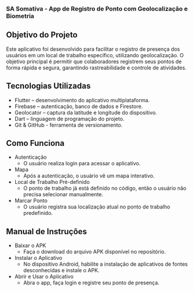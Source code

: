 ### SA Somativa - App de Registro de Ponto com Geolocalização e Biometria

## Objetivo do Projeto

Este aplicativo foi desenvolvido para facilitar o registro de presença dos usuários em um local de trabalho específico, utilizando geolocalização. O objetivo principal é permitir que colaboradores registrem seus pontos de forma rápida e segura, garantindo rastreabilidade e controle de atividades.

## Tecnologias Utilizadas

- Flutter – desenvolvimento do aplicativo multiplataforma.
- Firebase – autenticação, banco de dados e Firestore.
- Geolocator – captura da latitude e longitude do dispositivo.
- Dart – linguagem de programação do projeto.
- Git & GitHub - ferramenta de versionamento.

## Como Funciona

- Autenticação
    - O usuário realiza login para acessar o aplicativo.
- Mapa
    - Após a autenticação, o usuário vê um mapa interativo.
- Local de Trabalho Pré-definido
    - O ponto de trabalho já está definido no código, então o usuário não precisa selecionar manualmente.
- Marcar Ponto
    - O usuário registra sua localização atual no ponto de trabalho predefinido.

## Manual de Instruções

- Baixar o APK
    - Faça o download do arquivo APK disponível no repositório.
- Instalar o Aplicativo
    - No dispositivo Android, habilite a instalação de aplicativos de fontes desconhecidas e instale o APK.
- Abrir e Usar o Aplicativo
    - Abra o app, faça login e registre seu ponto de presença.